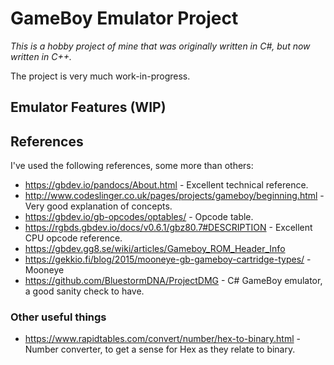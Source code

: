 ﻿# GameBoy Emulator Project

_This is a hobby project of mine that was originally written in C#, but now written in C++._

The project is very much work-in-progress.

## Emulator Features (WIP)

## References

I've used the following references, some more than others:

- https://gbdev.io/pandocs/About.html - Excellent technical reference.
- http://www.codeslinger.co.uk/pages/projects/gameboy/beginning.html - Very good explanation of concepts.
- https://gbdev.io/gb-opcodes/optables/ - Opcode table.
- https://rgbds.gbdev.io/docs/v0.6.1/gbz80.7#DESCRIPTION - Excellent CPU opcode reference.
- https://gbdev.gg8.se/wiki/articles/Gameboy_ROM_Header_Info
- https://gekkio.fi/blog/2015/mooneye-gb-gameboy-cartridge-types/ - Mooneye
- https://github.com/BluestormDNA/ProjectDMG - C# GameBoy emulator, a good sanity check to have.

### Other useful things

- https://www.rapidtables.com/convert/number/hex-to-binary.html - Number converter, to get a sense for Hex as they relate to binary.